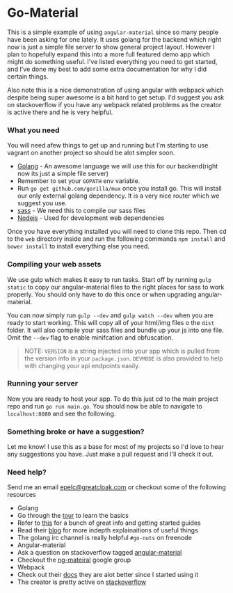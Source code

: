 # Go-Material
This is a simple example of using `angular-material` since so many people have been asking for one lately. It uses golang for the backend which right now is just a simple file server to show general project layout. However I plan to hopefully expand this into a more full featured demo app which might do something useful. I've listed everything you need to get started, and I've done my best to add some extra documentation for why I did certain things.

Also note this is a nice demonstration of using angular with webpack which despite being super awesome is a bit hard to get setup. I'd suggest you ask on stackoverflow if you have any webpack related problems as the creator is active there and he is very helpful.

### What you need
You will need afew things to get up and running but I'm starting to use vagrant on another project so should be alot simpler soon.

- [Golang](http://golang.org/doc/install) - An awesome language we will use this for our backend(right now its just a simple file server)
 - Remember to set your `GOPATH` env variable.
 - Run `go get github.com/gorilla/mux` once you install go. This will install our only external golang dependency. It is a very nice router which we suggest you use.
- [sass](http://sass-lang.com/install) - We need this to compile our sass files
- [Nodejs](http://nodejs.org/) - Used for development web dependencies

Once you have everything installed you will need to clone this repo. Then cd to the `web` directory inside and run the following commands `npm install` and `bower install` to install everything else you need.

### Compiling your web assets
We use gulp which makes it easy to run tasks. Start off by running `gulp static` to copy our angular-material files to the right places for sass to work properly. You should only have to do this once or when upgrading angular-material.

You can now simply run `gulp --dev` and `gulp watch --dev` when you are ready to start working. This will copy all of your html/img files o the `dist` folder. It will also compile your sass files and bundle up your js into one file. Omit the `--dev` flag to enable minifcation and obfuscation.

>NOTE: `VERSION` is a string injected into your app which is pulled from the version info in your `package.json`. `DEVMODE` is also provided to help with changing your api endpoints easily.

### Running your server
Now you are ready to host your app. To do this just cd to the main project repo and run `go run main.go`. You should now be able to navigate to `localhost:8080` and see the following.

### Something broke or have a suggestion?
Let me know! I use this as a base for most of my projects so I'd love to hear any suggestions you have. Just make a pull request and I'll check it out.

### Need help?
Send me an email <epelc@greatcloak.com> or checkout some of the following resources

- Golang
 - Go through the [tour](tour.golang.org) to learn the basics
 - Refer to [this](http://golang.org/doc/) for a bunch of great info and getting started guides
 - Read their [blog](blog.golang.org) for more indepth explainaitions of useful things
 - The golang irc channel is really helpful `#go-nuts` on freenode
- Angular-material
 - Ask a question on stackoverflow tagged [angular-material](http://stackoverflow.com/questions/tagged/angular-material)
 - Checkout the [ng-mateiral](https://groups.google.com/forum/#!forum/ngmaterial) google group
- Webpack
 - Check out their [docs](http://webpack.github.io/docs/) they are alot better since I started using it
 - The creator is pretty active on [stackoverflow](http://stackoverflow.com/search?q=webpack)